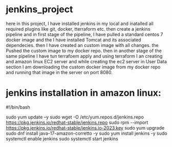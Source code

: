 # jenkins_project

here in this project, I have installed jenkins in my local and inatalled all required plugins like git, docker, tterraform etc. then create a jenkins pipeline and in first stage of the pipeline, I have pulled a standard centos 7 docker image and the I have installed Tomcat and its associated dependecies. then I have created an custom image with all changes. the Pushed the custom image to my docker repo. then in another stage of the same pipeline I have tun terrafoem apply and using terraform I an creating and amazon linux EC2 server and while creating the ec2 server in User Data section I am downloading the custom docker image from my docker repo and running that image in the server on port 8080.


# jenkins installation in amazon linux:

#!/bin/bash

sudo yum update –y
sudo wget -O /etc/yum.repos.d/jenkins.repo https://pkg.jenkins.io/redhat-stable/jenkins.repo
sudo rpm --import https://pkg.jenkins.io/redhat-stable/jenkins.io-2023.key
sudo yum upgrade
sudo dnf install java-17-amazon-corretto -y
sudo yum install jenkins -y
sudo systemctl enable jenkins
sudo systemctl start jenkins